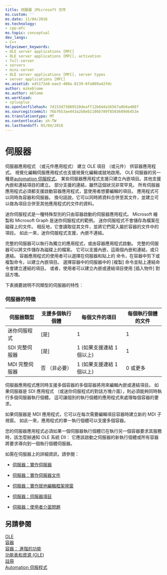 ```yaml
---
title: 伺服器 |Microsoft 文件
ms.custom: ''
ms.date: 11/04/2016
ms.technology:
- cpp-mfc
ms.topic: conceptual
dev_langs:
- C++
helpviewer_keywords:
- OLE server applications [MFC]
- OLE server applications [MFC], activation
- full-server
- servers
- mini-server
- OLE server applications [MFC], server types
- server applications [MFC]
ms.assetid: e45172e8-eae3-400a-8139-0fa009a42fdc
author: mikeblome
ms.author: mblome
ms.workload:
- cplusplus
ms.openlocfilehash: 7d153d73889520deaff12b64da36567a8b9a4087
ms.sourcegitcommit: 76b7653ae443a2b8eb1186b789f8503609d6453e
ms.translationtype: MT
ms.contentlocale: zh-TW
ms.lasthandoff: 05/04/2018
---
```

# <a name="servers"></a>伺服器
伺服器應用程式 （或元件應用程式） 建立 OLE 項目 （或元件） 供容器應用程式。 視覺化編輯伺服應用程式也支援視覺化編輯或就地啟用。 OLE 伺服器的另一種是[automation 伺服程式](../mfc/automation-servers.md)。 某些伺服器應用程式支援只建立內嵌項目。其他支援內嵌和連結項目的建立。 部分支援的連結，雖然這個狀況非常罕見。 所有伺服器應用程式必須都支援啟動容器應用程式，當使用者想要編輯的項目。 應用程式可以同時為容器和伺服器。 換句話說，它可以同時將資料合併至其文件，並建立可以做為項目合併至其他應用程式的文件的資料。  
  
 迷你伺服程式是一種特殊型別的只由容器啟動的伺服器應用程式。 Microsoft 繪製和 Microsoft Graph 是迷你伺服程式的範例。 迷你伺服程式不會儲存為檔案在磁碟上的文件。 相反地，它會讀取從其文件，並將它們寫入屬於容器的文件中的項目。 如此一來，迷你伺服程式支援，內嵌不連結。  
  
 完整的伺服器可以執行為獨立的應用程式，或由容器應用程式啟動。 完整的伺服器可以將文件儲存為磁碟上的檔案。 它可以支援內嵌，這兩個內嵌和連結，或只連結。 容器應用程式的使用者可以選擇在伺服器和貼上的 命令，在容器中剪下或複製命令，以建立內嵌項目。 選擇容器中的伺服器中的 [複製] 命令並貼上連結命令會建立連結的項目。 或者，使用者可以建立內嵌或連結項目使用 [插入物件] 對話方塊。  
  
 下表摘要說明不同類型的伺服器的特性：  
  
### <a name="server-characteristics"></a>伺服器的特徵  
  
|伺服器類型|支援多個執行個體|每個文件的項目|每個執行個體的文件|  
|--------------------|---------------------------------|------------------------|----------------------------|  
|迷你伺服程式|[是]|1|1|  
|SDI 完整伺服器|[是]|1 (如果支援連結 1 個以上)|1|  
|MDI 完整伺服器|否 （非必要）|1 (如果支援連結 1 個以上)|0 或更多|  
  
 伺服器應用程式應同時支援多個容器的多個容器將用來編輯內嵌或連結項目。 如果伺服器是 SDI 應用程式 （或迷你伺服程式的對話方塊介面），則必須能夠同時執行多個伺服器執行個體。 這可讓個別的執行個體的應用程式來處理每個容器的要求。  
  
 如果伺服器是 MDI 應用程式，它可以在每次需要編輯項目容器時建立新的 MDI 子視窗。 如此一來，應用程式的單一執行個體可以支援多個容器。  
  
 您的伺服器應用程式必須如果一個伺服器執行個體已在執行另一個容器要求其服務時，該怎麼辦通知 OLE 系統 Dll： 它應該啟動之伺服器的新執行個體或所有容器將要求導向到一個執行個體伺服器。  
  
 如需在伺服器上的詳細資訊，請參閱：  
  
-   [伺服器：實作伺服器](../mfc/servers-implementing-a-server.md)  
  
-   [伺服器：實作伺服器文件](../mfc/servers-implementing-server-documents.md)  
  
-   [伺服器：實作就地編輯框架視窗](../mfc/servers-implementing-in-place-frame-windows.md)  
  
-   [伺服器：伺服器項目](../mfc/servers-server-items.md)  
  
-   [伺服器：使用者介面問題](../mfc/servers-user-interface-issues.md)  
  
## <a name="see-also"></a>另請參閱  
 [OLE](../mfc/ole-in-mfc.md)   
 [容器](../mfc/containers.md)   
 [容器： 進階的功能](../mfc/containers-advanced-features.md)   
 [功能表和資源 (OLE)](../mfc/menus-and-resources-ole.md)   
 [註冊](../mfc/registration.md)   
 [Automation 伺服程式](../mfc/automation-servers.md)

